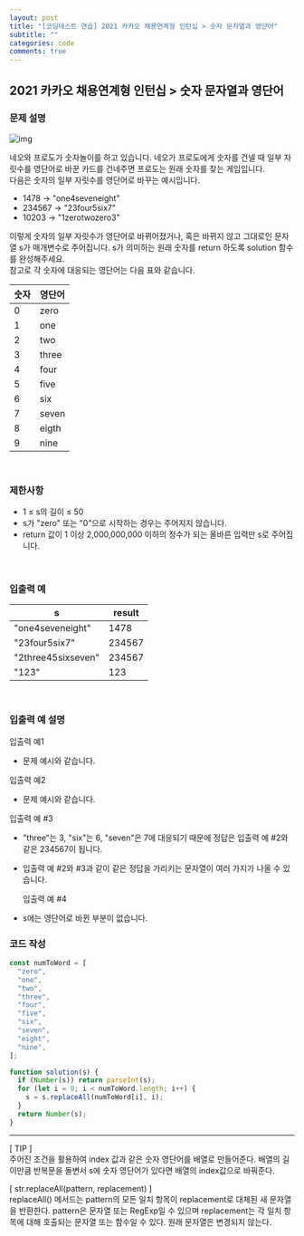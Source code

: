 ```yaml
---
layout: post
title: "[코딩테스트 연습] 2021 카카오 채용연계형 인턴십 > 숫자 문자열과 영단어"
subtitle: ""
categories: code
comments: true
---
```


## 2021 카카오 채용연계형 인턴십 > 숫자 문자열과 영단어

### 문제 설명

![img](https://grepp-programmers.s3.ap-northeast-2.amazonaws.com/files/production/d31cb063-4025-4412-8cbc-6ac6909cf93e/img1.png)

네오와 프로도가 숫자놀이를 하고 있습니다. 네오가 프로도에게 숫자를 건넬 때 일부 자릿수를 영단어로 바꾼 카드를 건네주면 프로도는 원래 숫자를 찾는 게임입니다.
<br>
다음은 숫자의 일부 자릿수를 영단어로 바꾸는 예시입니다.

- 1478 → "one4seveneight"
- 234567 → "23four5six7"
- 10203 → "1zerotwozero3"

이렇게 숫자의 일부 자릿수가 영단어로 바뀌어졌거나, 혹은 바뀌지 않고 그대로인 문자열 s가 매개변수로 주어집니다. s가 의미하는 원래 숫자를 return 하도록 solution 함수를 완성해주세요.
<br>
참고로 각 숫자에 대응되는 영단어는 다음 표와 같습니다.

| 숫자 | 영단어 |
| ---- | ------ |
| 0    | zero   |
| 1    | one    |
| 2    | two    |
| 3    | three  |
| 4    | four   |
| 5    | five   |
| 6    | six    |
| 7    | seven  |
| 8    | eigth  |
| 9    | nine   |

<br>

### 제한사항

- 1 ≤ s의 길이 ≤ 50
- s가 "zero" 또는 "0"으로 시작하는 경우는 주어지지 않습니다.
- return 값이 1 이상 2,000,000,000 이하의 정수가 되는 올바른 입력만 s로 주어집니다.

<br>

### 입출력 예

| s                  | result |
| ------------------ | ------ |
| "one4seveneight"   | 1478   |
| "23four5six7"      | 234567 |
| "2three45sixseven" | 234567 |
| "123"              | 123    |

<br>

### 입출력 예 설명

입출력 예1<br>

- 문제 예시와 같습니다.
  <br>

입출력 예2<br>

- 문제 예시와 같습니다.
  <br>

입출력 예 #3<br>

- "three"는 3, "six"는 6, "seven"은 7에 대응되기 때문에 정답은 입출력 예 #2와 같은 234567이 됩니다.
- 입출력 예 #2와 #3과 같이 같은 정답을 가리키는 문자열이 여러 가지가 나올 수 있습니다.
  <br>

  입출력 예 #4<br>

- s에는 영단어로 바뀐 부분이 없습니다.

### 코드 작성

```js
const numToWord = [
  "zero",
  "one",
  "two",
  "three",
  "four",
  "five",
  "six",
  "seven",
  "eight",
  "nine",
];

function solution(s) {
  if (Number(s)) return parseInt(s);
  for (let i = 0; i < numToWord.length; i++) {
    s = s.replaceAll(numToWord[i], i);
  }
  return Number(s);
}
```

<hr>

[ TIP ]<br>
주어진 조건을 활용하여 index 값과 같은 숫자 영단어를 배열로 만들어준다. 배열의 길이만큼 반복문을 돌변서 s에 숫자 영단어가 있다면 배열의 index값으로 바꿔준다.
<br>

[ str.replaceAll(pattern, replacement) ]<br>
replaceAll() 메서드는 pattern의 모든 일치 항목이 replacement로 대체된 새 문자열을 반환한다. pattern은 문자열 또는 RegExp일 수 있으며 replacement는 각 일치 항목에 대해 호출되는 문자열 또는 함수일 수 있다. 원래 문자열은 변경되지 않는다.
<br>
